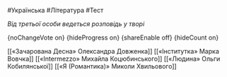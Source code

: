 #Українська #Література #Тест

*Від третьої особи ведеться розповідь у творі*

{noChangeVote on}
{hideProgress on}
{shareEnable off}
{hideCount on}

[[«Зачарована Десна» Олександра Довженка]]
[[«Інститутка» Марка Вовчка]]
[[«Intermezzo» Михайла Коцюбинського]]
[[«Людина» Ольги Кобилянської]]
[[«Я (Романтика)» Миколи Хвильового]]
